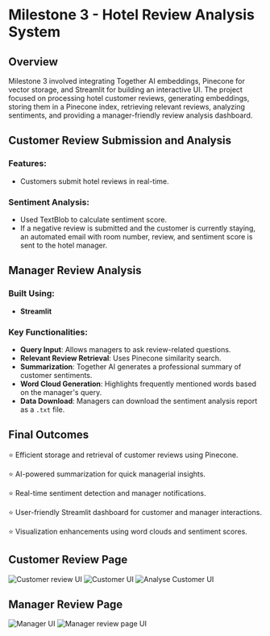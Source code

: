 # Milestone 3 - Hotel Review Analysis System

## Overview
Milestone 3 involved integrating Together AI embeddings, Pinecone for vector storage, and Streamlit for building an interactive UI. The project focused on processing hotel customer reviews, generating embeddings, storing them in a Pinecone index, retrieving relevant reviews, analyzing sentiments, and providing a manager-friendly review analysis dashboard.

## Customer Review Submission and Analysis
### Features:
- Customers submit hotel reviews in real-time.

### Sentiment Analysis:
- Used TextBlob to calculate sentiment score.
- If a negative review is submitted and the customer is currently staying, an automated email with room number, review, and sentiment score is sent to the hotel manager.

## Manager Review Analysis
### Built Using: 
- **Streamlit**

### Key Functionalities:
- **Query Input**: Allows managers to ask review-related questions.
- **Relevant Review Retrieval**: Uses Pinecone similarity search.
- **Summarization**: Together AI generates a professional summary of customer sentiments.
- **Word Cloud Generation**: Highlights frequently mentioned words based on the manager's query.
- **Data Download**: Managers can download the sentiment analysis report as a `.txt` file.

## Final Outcomes
⭐ Efficient storage and retrieval of customer reviews using Pinecone.

⭐ AI-powered summarization for quick managerial insights.

⭐ Real-time sentiment detection and manager notifications.

⭐ User-friendly Streamlit dashboard for customer and manager interactions.

⭐ Visualization enhancements using word clouds and sentiment scores.
## Customer Review Page
![Customer review UI](https://github.com/user-attachments/assets/b6f690a8-b4e6-42c9-8f8a-270aa98a6215)
![Customer UI](https://github.com/user-attachments/assets/6df3f40a-5ee6-47fd-9246-d4363e70650f)
![Analyse Customer UI](https://github.com/user-attachments/assets/cb69af33-2c74-4434-a89a-6dcc6d75ed6a)
## Manager Review Page
![Manager UI](https://github.com/user-attachments/assets/051ca477-c2f4-43b6-85f2-462fe688ef1e)
![Manager review page UI](https://github.com/user-attachments/assets/0cd38623-a737-40e1-88e4-d2a34547f201)

